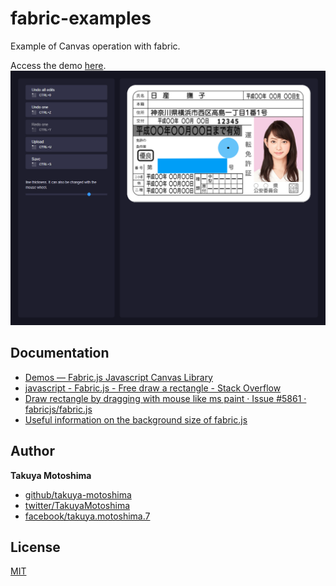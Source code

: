 # fabric-examples
Example of Canvas operation with fabric.

Access the demo [here](https://takuya-motoshima.github.io/fabric-examples/).
![demo.png](https://raw.githubusercontent.com/takuya-motoshima/fabric-examples/master/screencap/demo.png)
<!-- ![demo.png](screencap/demo.png) -->

## Documentation
- [Demos — Fabric.js Javascript Canvas Library](http://fabricjs.com/demos/)
- [javascript - Fabric.js - Free draw a rectangle - Stack Overflow](https://stackoverflow.com/questions/9417603/fabric-js-free-draw-a-rectangle)
- [Draw rectangle by dragging with mouse like ms paint · Issue #5861 · fabricjs/fabric.js](https://github.com/fabricjs/fabric.js/issues/5861)
- [Useful information on the background size of fabric.js](https://stackoverflow.com/questions/44416109/canvas-client-size-in-fabric-js)

## Author
**Takuya Motoshima**

* [github/takuya-motoshima](https://github.com/takuya-motoshima)
* [twitter/TakuyaMotoshima](https://twitter.com/TakuyaMotoshima)
* [facebook/takuya.motoshima.7](https://www.facebook.com/takuya.motoshima.7)

## License
[MIT](LICENSE)